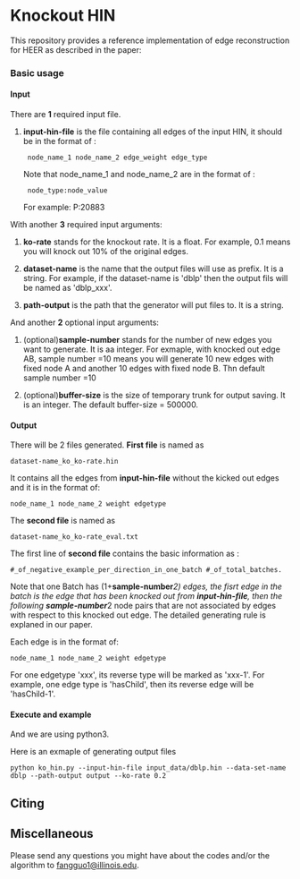 # Knockout HIN

This repository provides a reference implementation of edge reconstruction for HEER as described in the paper:<br>


### Basic usage

#### Input

There are **1** required input file.
1. **input-hin-file** is the file containing all edges of the input HIN, it should be in the format of :
					
		node_name_1 node_name_2 edge_weight edge_type
					
	Note that node_name_1 and node_name_2 are in the format of :
		
		node_type:node_value
	
	For example: P:20883
			
With another **3** required input arguments:

1. **ko-rate** stands for the knockout rate. It is a float. For example, 0.1 means you will knock out 10% of the original edges.

2. **dataset-name** is the name that the output files will use as prefix. It is a string. For example, if the dataset-name is 'dblp' then the output fils will be named as 'dblp_xxx'. 

3.  **path-output** is the path that the generator will put files to. It is a string. 

And another **2** optional input arguments:

1. (optional)**sample-number** stands for the number of new edges you want to generate. It is aa integer. For exmaple, with knocked out edge AB, sample number =10 means you will generate 10 new edges with fixed node A and another 10 edges with fixed node B. Thn default sample number =10

2. (optional)**buffer-size** is the size of temporary trunk for output saving. It is an integer. The default buffer-size = 500000.


#### Output

There will be 2 files generated. 
**First file** is named as 
		
	dataset-name_ko_ko-rate.hin

It contains all the edges from **input-hin-file** without the kicked out edges and it is in the format of:

	node_name_1 node_name_2 weight edgetype
		
The **second file** is named as 
		
	dataset-name_ko_ko-rate_eval.txt

The first line of **second file** contains the basic information as :
	
	#_of_negative_example_per_direction_in_one_batch #_of_total_batches.

Note that one Batch has (1+**sample-number***2) edges, the fisrt edge in the batch is the edge that has been knocked out from 
**input-hin-file**, then the following **sample-number***2 node pairs that are not associated by edges with respect to this  knocked out edge. 
The detailed generating rule is explaned in our paper.

Each edge is in the format of:

	node_name_1 node_name_2 weight edgetype

   For one edgetype 'xxx', its reverse type will be marked as 'xxx-1'. For example, one edge type is 'hasChild', 
   then its reverse edge will be 'hasChild-1'.
		
							
#### Execute and example
And we are using python3.<br/> 

Here is an exmaple of generating output files

	python ko_hin.py --input-hin-file input_data/dblp.hin --data-set-name dblp --path-output output --ko-rate 0.2

## Citing


## Miscellaneous

Please send any questions you might have about the codes and/or the algorithm to <fangguo1@illinois.edu>.



